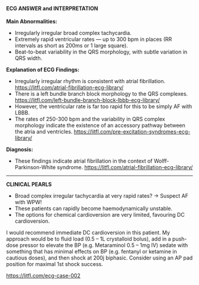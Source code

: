 #### ECG ANSWER and INTERPRETATION

**Main Abnormalities:**
* Irregularly irregular broad complex tachycardia. 
* Extremely rapid ventricular rates — up to 300 bpm in places (RR intervals as short as 200ms or 1 large square). 
* Beat-to-beat variability in the QRS morphology, with subtle variation in QRS width. 

**Explanation of ECG Findings:**
* Irregularly irregular rhythm is consistent with atrial fibrillation. <https://litfl.com/atrial-fibrillation-ecg-library/>
* There is a left bundle branch block morphology to the QRS complexes. <https://litfl.com/left-bundle-branch-block-lbbb-ecg-library/>
* However, the ventricular rate is far too rapid for this to be simply AF with LBBB. 
* The rates of 250-300 bpm and the variability in QRS complex morphology indicate the existence of an accessory pathway between the atria and ventricles. <https://litfl.com/pre-excitation-syndromes-ecg-library/>

**Diagnosis:**
* These findings indicate atrial fibrillation in the context of Wolff-Parkinson-White syndrome. <https://litfl.com/atrial-fibrillation-ecg-library/>

---------------

**CLINICAL PEARLS**
* Broad complex irregular tachycardia at very rapid rates? -> Suspect AF with WPW! 
* These patients can rapidly become haemodynamically unstable. 
* The options for chemical cardioversion are very limited, favouring DC cardioversion. 

I would recommend immediate DC cardioversion in this patient. My approach would be to fluid load (0.5 – 1L crystalloid bolus), add in a push-dose pressor to elevate the BP (e.g. Metaraminol 0.5 – 1mg IV) sedate with something that has minimal effects on BP (e.g. fentanyl or ketamine in cautious doses), and then shock at 200j biphasic. Consider using an AP pad position for maximal 1st shock success.

<https://litfl.com/ecg-case-002>
